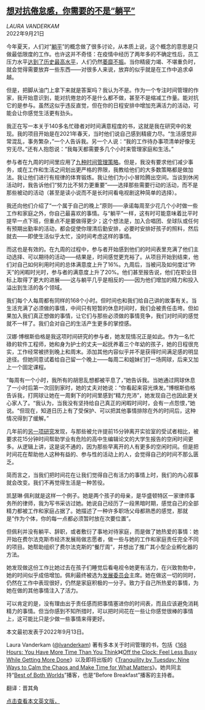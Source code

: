 <!--1663747622000-->
[想对抗倦怠感，你需要的不是“躺平”](https://cn.nytimes.com/opinion/20220921/burnout-quiet-quitting/)
------

<address>LAURA VANDERKAM</address><time pudate="2022-09-21 04:02:28" datetime="2022-09-21 04:02:28">2022年9月21日</time><section><p>今年夏天，人们对“<a href="https://cn.nytimes.com/style/20220908/quiet-quitting-tiktok/">躺平</a>”的概念做了很多讨论，从本质上说，这个概念的意思是只做最低限度的工作。也许这并不奇怪：在疫情中经历了两年多的不确定性后，员工压力水平<a rel="noopener noreferrer" target="_blank" href="https://www.gallup.com/workplace/349484/state-of-the-global-workplace.aspx#ite-393248">达到了历史最高水平</a>，人们仍然<a href="https://cn.nytimes.com/health/20220111/covid-mental-health-languishing/">萎靡不振</a>。当你精疲力竭、不堪重负时，就会觉得需要放弃一些东西——对很多人来说，放弃的似乎就是在工作中追求卓越。</p><p>但是，把脚从油门上拿下来就是答案吗？我认为不是。作为一个专注时间管理的作家，我开始意识到，能对抗倦怠的不是什么都不做，甚至不是缩减工作量。能对抗它的是参与。虽然这似乎违反直觉，但在你的日程安排中增加充满活力的活动，可能会让你感觉生活更有劲头。</p><p>我正在写一本关于140多名忙碌者对时间满意程度的书，这就是我在研究中的发现。我的项目开始是在2021年春天，当时他们说自己感到精疲力尽。“生活感觉非常混乱，事务繁杂，”一个人告诉我。另一个人说：“我的工作待办事项清单好像无穷无尽。”还有人抱怨说：“我每天都需要多几个小时来管理家庭和生活。”</p><p>参与者在九周的时间里应用了<a rel="noopener noreferrer" target="_blank" href="https://lauravanderkam.com/2022/08/tranquility-by-tuesday-the-9-rules/">九种时间管理策略</a>。但是，我没有要求他们减少事务，或在工作和生活之间划出更严格的界限，我教给他们的大多数策略都是做加法。我让他们进行有规律的体育锻炼。我让他们为小小冒险腾出空间。当谈到休闲活动时，我告诉他们“努力比不努力更重要”——选择那些需要行动的活动，而不是那些被动的活动（甚至是读小说而不是长时间看电视剧这种简单的选择）。</p><p>我还向他们介绍了“一个属于自己的晚上”原则——承诺每周至少花几个小时做一些工作和家庭之外，你自己最喜欢的事情。与“躺平”一样，这有时可能意味着比平时提早一点下班，但重点不是要做得更少；这个想法是，加入合唱团、垒球队或任何有预期出勤率的活动，都会促使你理清后勤安排，必要时安排好孩子的照料，然后就去——即使生活似乎太忙，没时间考虑这样的事情。</p><p>而这也是有效的。在九周的过程中，参与者开始感到他们的时间表里充满了他们主动选择、可以期待的活动——结果是，时间感觉更充裕了。从项目开始到结束，他们对自己如何利用时间的总体满意度上升了16%。九周后，当被问及如何度过“昨天”的闲暇时光时，参与者的满意度上升了20%。他们甚至报告说，他们在职业目标上取得了更大的进展——这与躺平几乎是相反的——因为他们增加的精力和投入溢出到生活的各个领域。</p><p>我们每个人每周都有同样的168个小时。但时间也和我们给自己讲的故事有关。当生活充满了必须做的事情，中间只有短暂的休息时间时，我们会被责任击垮。但如果加入我们真正想做的事情，让它们与那些必须做的事情竞争，我们对时间的感觉就不一样了。我们会对自己的生活产生更多的掌控感。</p><p>汉娜·博根斯伯格是我这项时间研究的参与者，她发现情况正是如此。作为一名忙碌的软件工程师，她和身为护士的丈夫一起抚养着三个年幼的孩子，她的日程很充实，工作经常被挤到晚上和周末。添加其他内容似乎并不是获得时间满足感的明显途径。但她同意试着给自己留一个晚上——每周二和姐妹们打一场网球，后来又加上一个固定课程。</p><p>“每周有一个小时，我所有的胡思乱想都被平息了，”她告诉我。当她通过网球休息了一小时后第一次回到家时，她的丈夫对她说：“你看起来容光焕发。”博根斯伯格告诉我，打网球让她在一周剩下的时间里感到“精力充沛”，她发现自己也因此更关心家人了。“我认为，当我没有坚持给自己真正的闲暇时间时，会有一点怨恨，”她说。“但现在，知道日历上有了受保护、可以把其他事情排除在外的时间后，这种情况得到了缓解。”</p><p>几年前的<a rel="noopener noreferrer" target="_blank" href="https://www.anderson.ucla.edu/documents/areas/fac/marketing/mogilner/Mogilner_Chance_Norton_Giving_Time_6.pdf">另一项研究</a>发现，与那些被允许提前15分钟离开实验室的受试者相比，被要求花15分钟时间帮助学业有危险的高中生编辑论文的大学生报告的空闲时间更多。从逻辑上讲，这是说不通的，因为那些早离开的人有更多的空闲时间。但是把时间花在帮助他人这种有益的、参与性的活动上的人，会觉得自己的时间不那么匮乏。</p><p>简而言之，当我们把时间花在让我们觉得自己有活力的事情上时，我们的内心叙事就会改变。我们不再觉得生活是一种苦役。</p><p>凯瑟琳·佩利就是这样一个例子。她是两个孩子的母亲，是华盛顿特区一家律师事务所的律师，我为写书采访过她。她说自己经历了一段黑暗时期，感觉自己的全部精力都被工作和家庭占据了。她描述了一种许多职场父母都熟悉的感觉，那就是“作为个体，你的每一点都必须暂时放在次要位置”。</p><p>但佩利并没有躺平、辞职，或者敷衍了事地对待家庭，而是做了她热爱的事情：她开始在费尔法克斯市经济发展局做志愿者，做一些与她的工作和家庭责任完全不同的项目。她帮助组织了费尔法克斯的“餐厅周”，并想出了推广其小型企业孵化器的方法。</p><p>她发现做这份工作比她过去在孩子们睡觉后看电视令她更有活力，在兴致勃勃中，她的时间似乎成倍增加。佩利最终被选为<a rel="noopener noreferrer" target="_blank" href="https://fairfaxcityconnected.com/about/commissioners/">发展委员会</a>主席。她在做这一切的同时，仍然在工作中表现很好，仍然是家庭积极的一分子。致力于自己所热爱的事情，为她在做的其他事情注入了活力。</p><p>可以肯定的是，没有理由出于责任感而把事情塞进你的时间表，而且应该避免消耗精力的事情。但当你感到不知所措时，可以把时间花在一些让你感觉很棒的事情上，这可能比只是少做一些事情来得更好。</p></section><footer><p>本文最初发表于2022年9月13日。</p><p>Laura Vanderkam (<a rel="nofollow" target="_blank" href="https://twitter.com/lvanderkam">@lvanderkam</a>) 著有多本关于时间管理的书，包括《<a rel="nofollow" target="_blank" href="https://lauravanderkam.com/books/168-hours/">168 Hours: You Have More Time Than You Think</a>》《<a rel="nofollow" target="_blank" href="https://lauravanderkam.com/books/off-the-clock/">Off the Clock: Feel Less Busy While Getting More Done</a>》以及即将出版的《<a rel="nofollow" target="_blank" href="https://lauravanderkam.com/books/tranquility-by-tuesday/">Tranquility by Tuesday: Nine Ways to Calm the Chaos and Make Time for What Matters</a>》。她共同主持“<a rel="nofollow" target="_blank" href="https://lauravanderkam.com/podcast/">Best of Both Worlds</a>”播客，也是“Before Breakfast”播客的主持者。</p><p>翻译：晋其角</p><p><a rel="nofollow" target="_blank" href="https://www.nytimes.com/2022/09/13/opinion/burnout-quiet-quitting.html">点击查看本文英文版，</a></p></footer>
